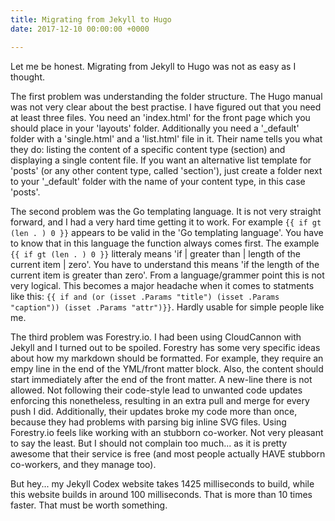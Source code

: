 ```yaml
---
title: Migrating from Jekyll to Hugo
date: 2017-12-10 00:00:00 +0000

---
```

Let me be honest. Migrating from Jekyll to Hugo was not as easy as I thought. 

The first problem was understanding the folder structure. The Hugo manual was not very clear about the best practise. I have figured out that you need at least three files. You need an 'index.html' for the front page which you should place in your 'layouts' folder. Additionally you need a '_default' folder with a 'single.html' and a 'list.html' file in it. Their name tells you what they do: listing the content of a specific content type (section) and displaying a single content file. If you want an alternative list template for 'posts' (or any other content type, called 'section'), just create a folder next to your '_default' folder with the name of your content type, in this case 'posts'. 

The second problem was the Go templating language. It is not very straight forward, and I had a very hard time getting it to work. For example `{{ if gt (len . ) 0 }}` appears to be valid in the 'Go templating language'. You have to know that in this language the function always comes first. The example `{{ if gt (len . ) 0 }}` litteraly means 'if | greater than | length of the current item | zero'. You have to understand this means 'if the length of the current item is greater than zero'. From a language/grammer point this is not very logical. This becomes a major headache when it comes to statments like this: `{{ if and (or (isset .Params "title") (isset .Params "caption")) (isset .Params "attr")}}`. Hardly usable for simple people like me.

The third problem was Forestry.io. I had been using CloudCannon with Jekyll and I turned out to be spoiled. Forestry has some very specific ideas about how my markdown should be formatted. For example, they require an empy line in the end of the YML/front matter block. Also, the content should start immediately after the end of the front matter. A new-line there is not allowed. Not following their code-style lead to unwanted code updates enforcing this nonetheless, resulting in an extra pull and merge for every push I did. Additionally, their updates broke my code more than once, because they had problems with parsing big inline SVG files. Using Forestry.io feels like working with an stubborn co-worker. Not very pleasant to say the least. But I should not complain too much... as it is pretty awesome that their service is free (and most people actually HAVE stubborn co-workers, and they manage too).

But hey... my Jekyll Codex website takes 1425 milliseconds to build, while this website builds in around 100 milliseconds. That is more than 10 times faster. That must be worth something.